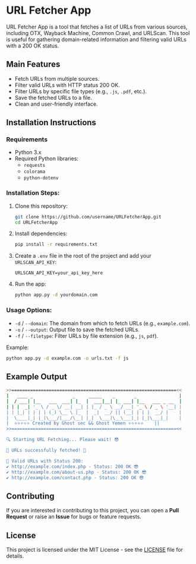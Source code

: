 
# URL Fetcher App

URL Fetcher App is a tool that fetches a list of URLs from various sources, including OTX, Wayback Machine, Common Crawl, and URLScan. This tool is useful for gathering domain-related information and filtering valid URLs with a 200 OK status.

## Main Features
- Fetch URLs from multiple sources.
- Filter valid URLs with HTTP status 200 OK.
- Filter URLs by specific file types (e.g., `.js`, `.pdf`, etc.).
- Save the fetched URLs to a file.
- Clean and user-friendly interface.

## Installation Instructions

### Requirements
- Python 3.x
- Required Python libraries:
  - `requests`
  - `colorama`
  - `python-dotenv`

### Installation Steps:
1. Clone this repository:
   ```bash
   git clone https://github.com/username/URLFetcherApp.git
   cd URLFetcherApp
   ```

2. Install dependencies:
   ```bash
   pip install -r requirements.txt
   ```

3. Create a `.env` file in the root of the project and add your `URLSCAN_API_KEY`:
   ```
   URLSCAN_API_KEY=your_api_key_here
   ```

4. Run the app:
   ```bash
   python app.py -d yourdomain.com
   ```

### Usage Options:
- `-d` / `--domain`: The domain from which to fetch URLs (e.g., `example.com`).
- `-o` / `--output`: Output file to save the fetched URLs.
- `-f` / `--filetype`: Filter URLs by file extension (e.g., `js`, `pdf`).

Example:
```bash
python app.py -d example.com -o urls.txt -f js
```

## Example Output
```bash
>>==============================================================<<
|   ____ _               _     _____    _       _                |
|  / ___| |__   ___  ___| |_  |  ___|__| |_ ___| |__   ___ _ __  |
| | |  _| '_ \ / _ \/ __| __| | |_ / _ \ __/ __| '_ \ / _ \ '__| |
| | |_| | | | | (_) \__ \ |_  |  _|  __/ || (__| | | |  __/ |    |
|  \____|_| |_|\___/|___/\__| |_|  \___|\__\___|_| |_|\___|_|    |
|  ⭐⭐⭐⭐⭐ Created by Ghost sec && Ghost Yemen ⭐⭐⭐⭐⭐    ||
>>==============================================================<<

🔍 Starting URL Fetching... Please wait! 😎

🎉 URLs successfully fetched! 🎉

🎉 Valid URLs with Status 200:
✔️ http://example.com/index.php - Status: 200 OK 😎
✔️ http://example.com/about-us.php - Status: 200 OK 😎
✔️ http://example.com/contact.php - Status: 200 OK 😎
```

## Contributing

If you are interested in contributing to this project, you can open a **Pull Request** or raise an **Issue** for bugs or feature requests.

## License

This project is licensed under the MIT License - see the [LICENSE](LICENSE) file for details.
